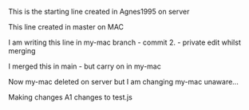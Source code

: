 This is the starting line created in Agnes1995 on server

This line created in master on MAC


I am writing this line in my-mac branch - commit 2. - private edit whilst merging

I merged this in main - but carry on in my-mac

Now my-mac deleted on server but I am changing my-mac unaware...

Making changes A1
changes to test.js